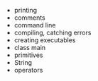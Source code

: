 - printing
- comments
- command line
- compiling, catching errors
- creating executables
- class main
- primitives
- String
- operators